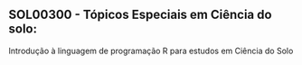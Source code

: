 ## SOL00300 - Tópicos Especiais em Ciência do solo:

Introdução à linguagem de programação R para estudos em Ciência do Solo
